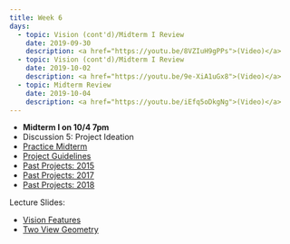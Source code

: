 ```yaml
---
title: Week 6
days:
  - topic: Vision (cont'd)/Midterm I Review
    date: 2019-09-30
    description: <a href="https://youtu.be/8VZIuH9gPPs">(Video)</a>
  - topic: Vision (cont'd)/Midterm I Review
    date: 2019-10-02
    description: <a href="https://youtu.be/9e-XiA1uGx8">(Video)</a>
  - topic: Midterm Review
    date: 2019-10-04
    description: <a href="https://youtu.be/iEfq5oDkgNg">(Video)</a>
---
```


- **Midterm I on 10/4 7pm**
- Discussion 5: Project Ideation
- [Practice Midterm](../assets/practice_mt/PracticeMidterm1-fall2019.pdf)
- [Project Guidelines](../assets/proj/final_project_guidelines.pdf)
- [Past Projects: 2015](../assets/proj/past_projects_2015.pdf)
- [Past Projects: 2017](../assets/proj/past_projects_2017.pdf)
- [Past Projects: 2018](../assets/proj/past_projects_2018.pdf)

Lecture Slides:
- [Vision Features](../assets/lectures/refs/Vision_Features_MaSKS_Chap3.ppt)
- [Two View Geometry](../assets/lectures/refs/TwoViewGeom_MaSKS_Chap4.ppt)

